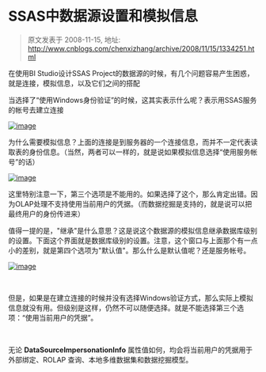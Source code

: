 # SSAS中数据源设置和模拟信息 
> 原文发表于 2008-11-15, 地址: http://www.cnblogs.com/chenxizhang/archive/2008/11/15/1334251.html 


在使用BI Studio设计SSAS Project的数据源的时候，有几个问题容易产生困惑，就是连接，模拟信息，以及它们之间的搭配

 当选择了“使用Windows身份验证”的时候，这其实表示什么呢？表示用SSAS服务的帐号去建立连接

 [![image](http://www.cnblogs.com/images/cnblogs_com/chenxizhang/WindowsLiveWriter/SSAS_11C42/image_thumb.png)](http://www.cnblogs.com/images/cnblogs_com/chenxizhang/WindowsLiveWriter/SSAS_11C42/image_2.png) 

 为什么需要模拟信息？上面的连接是到服务器的一个连接信息，而并不一定代表读取表的身份信息。（当然，两者可以一样的，就是说如果模拟信息选择“使用服务帐号”的话）

 [![image](http://www.cnblogs.com/images/cnblogs_com/chenxizhang/WindowsLiveWriter/SSAS_11C42/image_thumb_1.png)](http://www.cnblogs.com/images/cnblogs_com/chenxizhang/WindowsLiveWriter/SSAS_11C42/image_4.png) 

 这里特别注意一下，第三个选项是不能用的。如果选择了这个，那么肯定出错。因为OLAP处理不支持使用当前用户的凭据。（而数据挖掘是支持的，就是说可以把最终用户的身份传进来）

 值得一提的是，"继承"是什么意思？这是说这个数据源的模拟信息继承数据库级别的设置。下面这个界面就是数据库级别的设置。注意，这个窗口与上面那个有一点小的差别，就是第四个选项为"默认值"。那么什么是默认值呢？还是服务帐号。

 [![image](http://www.cnblogs.com/images/cnblogs_com/chenxizhang/WindowsLiveWriter/SSAS_11C42/image_thumb_2.png)](http://www.cnblogs.com/images/cnblogs_com/chenxizhang/WindowsLiveWriter/SSAS_11C42/image_6.png) 

  

 但是，如果是在建立连接的时候并没有选择Windows验证方式，那么实际上模拟信息就没有用。但级别是这样，仍然不可以随便选择。就是不能选择第三个选项：“使用当前用户的凭据”。

  

 无论 **DataSourceImpersonationInfo** 属性值如何，均会将当前用户的凭据用于外部绑定、ROLAP 查询、本地多维数据集和数据挖掘模型。


